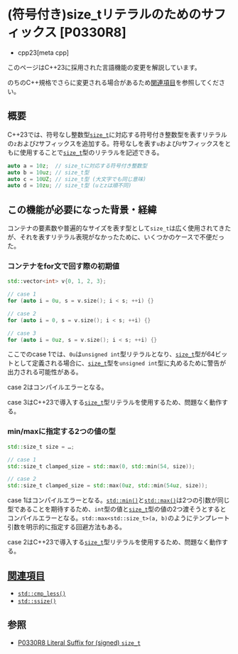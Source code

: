 # (符号付き)size_tリテラルのためのサフィックス [P0330R8]
* cpp23[meta cpp]

<!-- start lang caution -->

このページはC++23に採用された言語機能の変更を解説しています。

のちのC++規格でさらに変更される場合があるため[関連項目](#relative_page)を参照してください。

<!-- last lang caution -->

## 概要
C++23では、符号なし整数型[`size_t`](/reference/cstddef/size_t.md)に対応する符号付き整数型を表すリテラルの`z`および`Z`サフィックスを追加する。符号なしを表す`u`および`U`サフィックスをともに使用することで[`size_t`](/reference/cstddef/size_t.md)型のリテラルを記述できる。

```cpp
auto a = 10z;  // size_tに対応する符号付き整数型
auto b = 10uz; // size_t型
auto c = 10UZ; // size_t型 (大文字でも同じ意味)
auto d = 10zu; // size_t型 (uとzは順不同)
```


## この機能が必要になった背景・経緯
コンテナの要素数や普遍的なサイズを表す型として`size_t`は広く使用されてきたが、それを表すリテラル表現がなかったために、いくつかのケースで不便だった。

### コンテナをfor文で回す際の初期値
```cpp
std::vector<int> v{0, 1, 2, 3};

// case 1
for (auto i = 0u, s = v.size(); i < s; ++i) {}

// case 2
for (auto i = 0, s = v.size(); i < s; ++i) {}

// case 3
for (auto i = 0uz, s = v.size(); i < s; ++i) {}
```

ここでのcase 1では、`0u`は`unsigned int`型リテラルとなり、[`size_t`](/reference/cstddef/size_t.md)型が64ビットとして定義される場合に、[`size_t`](/reference/cstddef/size_t.md)型を`unsigned int`型に丸めるために警告が出力される可能性がある。

case 2はコンパイルエラーとなる。

case 3はC++23で導入する[`size_t`](/reference/cstddef/size_t.md)型リテラルを使用するため、問題なく動作する。


### min/maxに指定する2つの値の型
```cpp
std::size_t size = …;

// case 1
std::size_t clamped_size = std::max(0, std::min(54, size));

// case 2
std::size_t clamped_size = std::max(0uz, std::min(54uz, size));
```

case 1はコンパイルエラーとなる。[`std::min()`](/reference/algorithm/min.md)と[`std::max()`](/reference/algorithm/max.md)は2つの引数が同じ型であることを期待するため、`int`型の値と[`size_t`](/reference/cstddef/size_t.md)型の値の2つ渡そうとするとコンパイルエラーとなる。`std::max<std::size_t>(a, b)`のようにテンプレート引数を明示的に指定する回避方法もある。

case 2はC++23で導入する[`size_t`](/reference/cstddef/size_t.md)型リテラルを使用するため、問題なく動作する。


## <a id="relative-page" href="#relative-page">関連項目</a>
- [`std::cmp_less()`](/reference/utility/cmp_less.md)
- [`std::ssize()`](/reference/iterator/ssize.md)


## 参照
- [P0330R8 Literal Suffix for (signed) `size_t`](http://www.open-std.org/jtc1/sc22/wg21/docs/papers/2020/p0330r8.html)